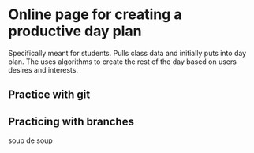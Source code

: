 # Online page for creating a productive day plan

Specifically meant for students. Pulls class data and initially puts into day plan. The uses algorithms to create the rest of the day based on users desires and interests.

## Practice with git

## Practicing with branches
soup de soup

